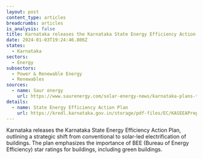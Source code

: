 ```yaml
---
layout: post
content_type: articles
breadcrumbs: articles
is_analysis: false
title: Karnataka releases the Karnataka State Energy Efficiency Action Plan
date: 2024-01-03T19:24:46.806Z
states:
  - Karnataka
sectors:
  - Energy
subsectors:
  - Power & Renewable Energy
  - Renewables
sources:
  - name: Saur energy
    url: https://www.saurenergy.com/solar-energy-news/karnataka-plans-to-boost-solar-energy-in-buildings-unveils-action-plan
details:
  - name: State Energy Efficiency Action Plan
    url: https://kredl.karnataka.gov.in/storage/pdf-files/EC/KASEEAPreport.pdf
---
```

Karnataka releases the Karnataka State Energy Efficiency Action Plan, outlining a strategic shift from conventional to solar-led electrification of buildings. The plan emphasizes the importance of BEE (Bureau of Energy Efficiency) star ratings for buildings, including green buildings.